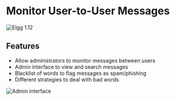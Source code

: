 Monitor User-to-User Messages
=============================
![Elgg 1.12](https://img.shields.io/badge/Elgg-1.12.x-orange.svg?style=flat-square)

## Features

* Allow administrators to monitor messages between users
* Admin interface to view and search messages
* Blacklist of words to flag messages as spam/phishing
* Different strategies to deal with bad words

![Admin interface](https://raw.github.com/hypeJunction/hypeInboxMonitor/master/screenshots/monitor.png "Admin interface")